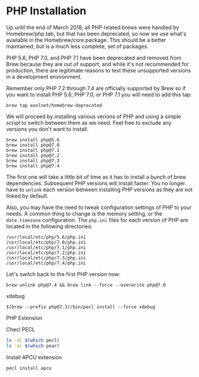 # PHP Installation

Up until the end of March 2018, all PHP related brews were handled by Homebrew/php tab, but that has been deprecated, so now we use what's available in the Homebrew/core package. This should be a better maintained, but is a much less complete, set of packages.



PHP 5.6, PHP 7.0, and PHP 7.1 have been deprecated and removed from Brew because they are out of support, and while it's not recommended for production, there are legitimate reasons to test these unsupported versions in a development environment.

Remember only PHP 7.2 through 7.4 are officially supported by Brew so if you want to install PHP 5.6, PHP 7.0, or PHP 7.1 you will need to add this tap:

```shell
brew tap exolnet/homebrew-deprecated
```



We will proceed by installing various verions of PHP and using a simple script to switch between them as we need. Feel free to exclude any versions you don't want to install.

```
brew install php@5.6
brew install php@7.0
brew install php@7.1
brew install php@7.2
brew install php@7.3
brew install php@7.4
```



The first one will take a little bit of time as it has to install a bunch of brew dependencies. Subsequent PHP versions will install faster. You no longer have to `unlink` each version between installing PHP versions as they are not linked by default.



Also, you may have the need to tweak configuration settings of PHP to your needs. A common thing to change is the memory setting, or the `date.timezone` configuration. The `php.ini` files for each version of PHP are located in the following directories:

```
/usr/local/etc/php/5.6/php.ini
/usr/local/etc/php/7.0/php.ini
/usr/local/etc/php/7.1/php.ini
/usr/local/etc/php/7.2/php.ini
/usr/local/etc/php/7.3/php.ini
/usr/local/etc/php/7.4/php.ini
```



Let's switch back to the first PHP version now:

```shell
brew unlink php@7.4 && brew link --force --overwrite php@7.0
```

xdebug
```shell
$(brew --prefix php@7.3)/bin/pecl install --force xdebug
```



PHP Extension

Checl PECL

```bash
ls -al $(which pecl)
ls -al $(which pear)
```

 Install APCU extension

```bash
pecl install apcu
```

